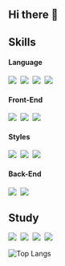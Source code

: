 ## Hi there 👋

<h2>Skills</h3>
<div>
  <h4>Language</h4>
  <img src="https://img.shields.io/badge/javascript-20232a.svg?style=for-the-badge&logo=javascript&logoColor=F7DF1E" />&nbsp
  <img src="https://img.shields.io/badge/typescript-20232a.svg?style=for-the-badge&logo=typescript&logoColor=3178C6" />&nbsp
  <img src="https://img.shields.io/badge/react-20232a.svg?style=for-the-badge&logo=react&logoColor=61DAFB" />&nbsp
  <img src="https://img.shields.io/badge/next.js-20232a.svg?style=for-the-badge&logo=nextdotjs&logoColor=000000" />&nbsp
</div>

<div>
  <h4>Front-End</h4>
  <img src="https://img.shields.io/badge/Redux-20232a.svg?style=for-the-badge&logo=redux&logoColor=764ABC" />&nbsp
  <img src="https://img.shields.io/badge/Recoil-20232a.svg?style=for-the-badge&logo=recoil&logoColor=white" />&nbsp
  <img src="https://img.shields.io/badge/Tanstack Query-20232a.svg?style=for-the-badge&logo=reactquery&logoColor=FF4154" />&nbsp
</div>

<div>
  <h4>Styles</h4>
  <img src="https://img.shields.io/badge/styled--components-20232a.svg?style=for-the-badge&logo=styled-components&logoColor=ffd35b" />&nbsp
  <img src="https://img.shields.io/badge/tailwindcss-20232a.svg?style=for-the-badge&logo=tailwind-css&logoColor=white" />&nbsp
  <img src="https://img.shields.io/badge/sass-20232a.svg?style=for-the-badge&logo=sass&logoColor=CC6699" />&nbsp
</div>

<div>
  <h4>Back-End</h4>
  <img src="https://img.shields.io/badge/firebase-20232a.svg?style=for-the-badge&logo=firebase&logoColor=DD2C00" />&nbsp
  <img src="https://img.shields.io/badge/mongodb-20232a.svg?style=for-the-badge&logo=mongodb&logoColor=47A248" />&nbsp
</div>

<h2>Study</h2>
<div>
  <img src="https://img.shields.io/badge/javascript-20232a.svg?style=for-the-badge&logo=javascript&logoColor=20232a" />&nbsp
  <img src="https://img.shields.io/badge/typescript-20232a.svg?style=for-the-badge&logo=typescript&logoColor=3178C6" />&nbsp
  <img src="https://img.shields.io/badge/react-20232a.svg?style=for-the-badge&logo=react&logoColor=61DAFB" />&nbsp
  <img src="https://img.shields.io/badge/next.js-20232a.svg?style=for-the-badge&logo=nextdotjs&logoColor=000000" />&nbsp
</div>

![Top Langs](https://github-readme-stats.vercel.app/api/top-langs/?username=ghida5130&layout=compact)



<!--
**ghida5130/ghida5130** is a ✨ _special_ ✨ repository because its `README.md` (this file) appears on your GitHub profile.

Here are some ideas to get you started:

- 🔭 I’m currently working on ...
- 🌱 I’m currently learning ...
- 👯 I’m looking to collaborate on ...
- 🤔 I’m looking for help with ...
- 💬 Ask me about ...
- 📫 How to reach me: ...
- 😄 Pronouns: ...
- ⚡ Fun fact: ...
-->
